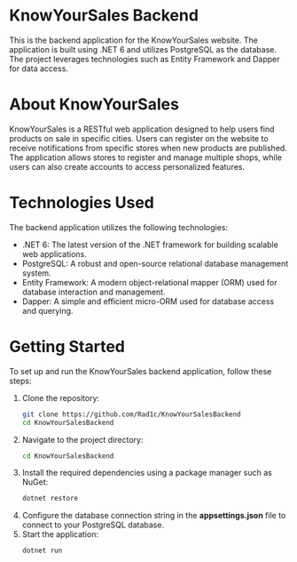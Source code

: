 # KnowYourSales Backend

This is the backend application for the KnowYourSales website. The application is built using .NET 6 and utilizes PostgreSQL as the database. The project leverages technologies such as Entity Framework and Dapper for data access.

# About KnowYourSales

KnowYourSales is a RESTful web application designed to help users find products on sale in specific cities. Users can register on the website to receive notifications from specific stores when new products are published. The application allows stores to register and manage multiple shops, while users can also create accounts to access personalized features.

# Technologies Used
The backend application utilizes the following technologies:

- .NET 6: The latest version of the .NET framework for building scalable web applications.
 - PostgreSQL: A robust and open-source relational database management system.
- Entity Framework: A modern object-relational mapper (ORM) used for database interaction and management.
- Dapper: A simple and efficient micro-ORM used for database access and querying.

# Getting Started

To set up and run the KnowYourSales backend application, follow these steps:
1. Clone the repository:
    ```sh
    git clone https://github.com/Rad1c/KnowYourSalesBackend
    cd KnowYourSalesBackend
    ```
2. Navigate to the project directory:
    ```sh
    cd KnowYourSalesBackend
    ```
3. Install the required dependencies using a package manager such as NuGet:
    ```sh
    dotnet restore
    ```
4. Configure the database connection string in the **appsettings.json** file to connect to your PostgreSQL database.
5. Start the application:
    ```sh
    dotnet run
    ```
